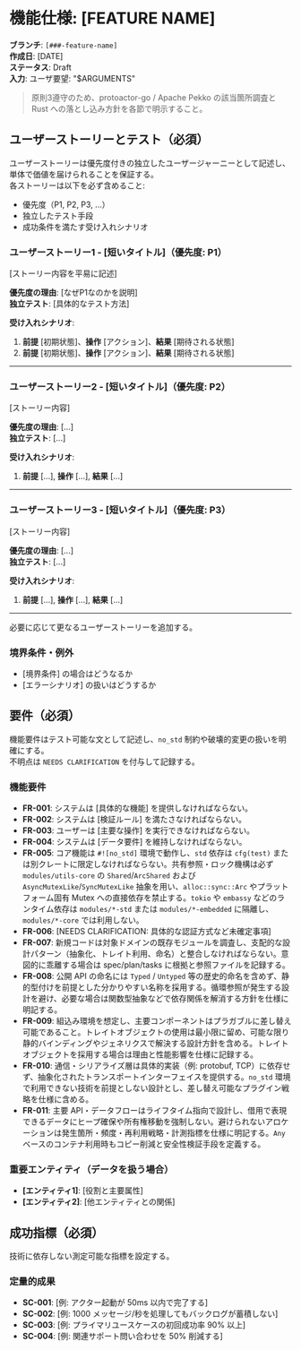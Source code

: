 # 機能仕様: [FEATURE NAME]

**ブランチ**: `[###-feature-name]`  
**作成日**: [DATE]  
**ステータス**: Draft  
**入力**: ユーザ要望: "$ARGUMENTS"

> 原則3遵守のため、protoactor-go / Apache Pekko の該当箇所調査と Rust への落とし込み方針を各節で明示すること。

## ユーザーストーリーとテスト（必須）

ユーザーストーリーは優先度付きの独立したユーザージャーニーとして記述し、単体で価値を届けられることを保証する。  
各ストーリーは以下を必ず含めること:
- 優先度（P1, P2, P3, ...）
- 独立したテスト手段
- 成功条件を満たす受け入れシナリオ

### ユーザーストーリー1 - [短いタイトル]（優先度: P1）

[ストーリー内容を平易に記述]

**優先度の理由**: [なぜP1なのかを説明]  
**独立テスト**: [具体的なテスト方法]  

**受け入れシナリオ**:

1. **前提** [初期状態]、**操作** [アクション]、**結果** [期待される状態]
2. **前提** [初期状態]、**操作** [アクション]、**結果** [期待される状態]

---

### ユーザーストーリー2 - [短いタイトル]（優先度: P2）

[ストーリー内容]

**優先度の理由**: [...]  
**独立テスト**: [...]  

**受け入れシナリオ**:

1. **前提** [...], **操作** [...], **結果** [...]

---

### ユーザーストーリー3 - [短いタイトル]（優先度: P3）

[ストーリー内容]

**優先度の理由**: [...]  
**独立テスト**: [...]  

**受け入れシナリオ**:

1. **前提** [...], **操作** [...], **結果** [...]

---

必要に応じて更なるユーザーストーリーを追加する。

### 境界条件・例外

- [境界条件] の場合はどうなるか
- [エラーシナリオ] の扱いはどうするか

## 要件（必須）

機能要件はテスト可能な文として記述し、`no_std` 制約や破壊的変更の扱いを明確にする。  
不明点は `NEEDS CLARIFICATION` を付与して記録する。

### 機能要件

- **FR-001**: システムは [具体的な機能] を提供しなければならない。
- **FR-002**: システムは [検証ルール] を満たさなければならない。
- **FR-003**: ユーザーは [主要な操作] を実行できなければならない。
- **FR-004**: システムは [データ要件] を維持しなければならない。
- **FR-005**: コア機能は `#![no_std]` 環境で動作し、`std` 依存は `cfg(test)` または別クレートに限定しなければならない。共有参照・ロック機構は必ず `modules/utils-core` の `Shared`/`ArcShared` および `AsyncMutexLike`/`SyncMutexLike` 抽象を用い、`alloc::sync::Arc` やプラットフォーム固有 Mutex への直接依存を禁止する。`tokio` や `embassy` などのランタイム依存は `modules/*-std` または `modules/*-embedded` に隔離し、`modules/*-core` では利用しない。
- **FR-006**: [NEEDS CLARIFICATION: 具体的な認証方式など未確定事項]
- **FR-007**: 新規コードは対象ドメインの既存モジュールを調査し、支配的な設計パターン（抽象化、トレイト利用、命名）と整合しなければならない。意図的に乖離する場合は spec/plan/tasks に根拠と参照ファイルを記録する。  
- **FR-008**: 公開 API の命名には `Typed` / `Untyped` 等の歴史的命名を含めず、静的型付けを前提とした分かりやすい名称を採用する。循環参照が発生する設計を避け、必要な場合は関数型抽象などで依存関係を解消する方針を仕様に明記する。  
- **FR-009**: 組込み環境を想定し、主要コンポーネントはプラガブルに差し替え可能であること。トレイトオブジェクトの使用は最小限に留め、可能な限り静的バインディングやジェネリクスで解決する設計方針を含める。トレイトオブジェクトを採用する場合は理由と性能影響を仕様に記録する。  
- **FR-010**: 通信・シリアライズ層は具体的実装（例: protobuf, TCP）に依存せず、抽象化されたトランスポートインターフェイスを提供する。`no_std` 環境で利用できない技術を前提としない設計とし、差し替え可能なプラグイン戦略を仕様に含める。  
- **FR-011**: 主要 API・データフローはライフタイム指向で設計し、借用で表現できるデータにヒープ確保や所有権移動を強制しない。避けられないアロケーションは発生箇所・頻度・再利用戦略・計測指標を仕様に明記する。`Any` ベースのコンテナ利用時もコピー削減と安全性検証手段を定義する。  

### 重要エンティティ（データを扱う場合）

- **[エンティティ1]**: [役割と主要属性]
- **[エンティティ2]**: [他エンティティとの関係]

## 成功指標（必須）

技術に依存しない測定可能な指標を設定する。

### 定量的成果

- **SC-001**: [例: アクター起動が 50ms 以内で完了する]
- **SC-002**: [例: 1000 メッセージ/秒を処理してもバックログが蓄積しない]
- **SC-003**: [例: プライマリユースケースの初回成功率 90% 以上]
- **SC-004**: [例: 関連サポート問い合わせを 50% 削減する]
